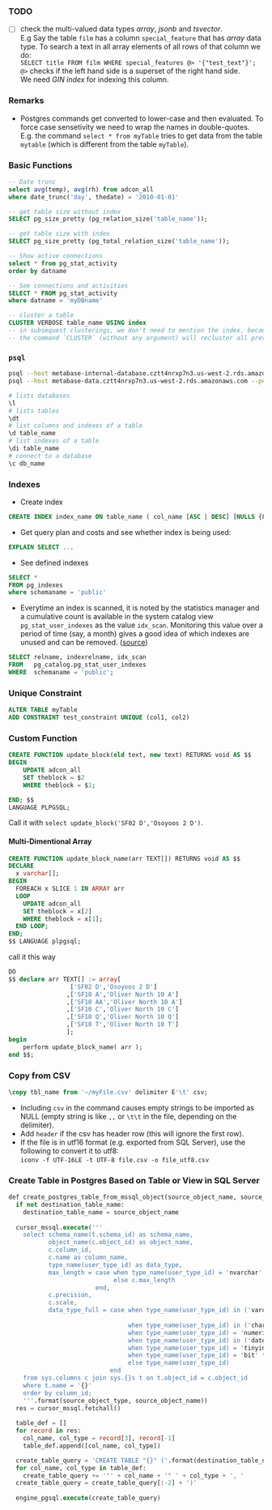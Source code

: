 
### TODO
- [ ] check the multi-valued data types *array*, *jsonb* and *tsvector*.  
E.g Say the table `film` has a column `special_feature` that has *array* data type. To search a text in all array elements of all rows of that column we do:  
`SELECT title FROM film WHERE special_features @> '{"test_text"}';`  
`@>` checks if the left hand side is a superset of the right hand side.  
We need *GIN index* for indexing this column.


### Remarks
- Postgres commands get converted to lower-case and then evaluated. To force case sensetivity we need to wrap the names in double-quotes.  
E.g. the command `select * from myTable` tries to get data from the table `mytable` (which is different from the table `myTable`).


### Basic Functions
````SQL
-- Date trunc
select avg(temp), avg(rh) from adcon_all
where date_trunc('day', thedate) = '2010-01-01'

-- get table size without index
SELECT pg_size_pretty (pg_relation_size('table_name'));

-- get table size with index
SELECT pg_size_pretty (pg_total_relation_size('table_name'));

-- Show active connections
select * from pg_stat_activity
order by datname

-- See connections and activities
SELECT * FROM pg_stat_activity
where datname = 'myDBname'

-- cluster a table
CLUSTER VERBOSE table_name USING index
-- in subsequest clusterings, we don't need to mention the index, because there can be only one cluster on a table.
-- the command `CLUSTER` (without any argument) will recluster all previously defined clusters in the current database.
````
### `psql`
```bash
psql --host metabase-internal-database.cztt4nrxp7n3.us-west-2.rds.amazonaws.com --port 5432 --username vvAdmin --password --dbname MetabaseApplicationDB
psql --host metabase-data.cztt4nrxp7n3.us-west-2.rds.amazonaws.com --port 5432 --username vvAdmin --password --dbname ca_account_performance

# lists databases  
\l 
# lists tables
\dt   
# list columns and indexes of a table
\d table_name
# list indexes of a table
\di table_name
# connect to a database 
\c db_name
```
### Indexes
- Create index
```sql
CREATE INDEX index_name ON table_name ( col_name [ASC | DESC] [NULLS {FIRST | LAST }], ...  );
```
-  Get query plan and costs and see whether index is being used:  
```sql
EXPLAIN SELECT ...
```
- See defined indexes
```sql
SELECT *
FROM pg_indexes
where schemaname = 'public'
```

- Everytime an index is scanned, it is noted by the statistics manager and a cumulative count is available in the system catalog view `pg_stat_user_indexes` as the value `idx_scan`. 
Monitoring this value over a period of time (say, a month) gives a good idea of which indexes are unused and can be removed. ([source](https://pgdash.io/blog/postgres-indexes.html))

```sql
SELECT relname, indexrelname, idx_scan
FROM   pg_catalog.pg_stat_user_indexes
WHERE  schemaname = 'public';
```
### Unique Constraint
```sql
ALTER TABLE myTable
ADD CONSTRAINT test_constraint UNIQUE (col1, col2)
```
### Custom Function
```sql
CREATE FUNCTION update_block(old text, new text) RETURNS void AS $$
BEGIN
    UPDATE adcon_all 
    SET theblock = $2
    WHERE theblock = $1;

END; $$
LANGUAGE PLPGSQL;
```
Call it with `select update_block('SF02 D','Osoyoos 2 D')`.  

#### Multi-Dimentional Array
```SQL
CREATE FUNCTION update_block_name(arr TEXT[]) RETURNS void AS $$
DECLARE
  x varchar[];
BEGIN
  FOREACH x SLICE 1 IN ARRAY arr
  LOOP
    UPDATE adcon_all
    SET theblock = x[2]
    WHERE theblock = x[1];
  END LOOP;
END;
$$ LANGUAGE plpgsql;
```
call it this way
```SQL
DO
$$ declare arr TEXT[] := array[
				 ['SF02 D','Osoyoos 2 D']
				,['SF10 A','Oliver North 10 A']
				,['SF10 AA','Oliver North 10 A']
				,['SF10 C','Oliver North 10 C']
				,['SF10 Q','Oliver North 10 Q']
				,['SF10 T','Oliver North 10 T']
  				];
begin
	perform update_block_name( arr );
end $$; 
```
### Copy from CSV
```SQL
\copy tbl_name from '~/myFile.csv' delimiter E'\t' csv;
```
- Including `csv` in the command causes empty strings to be imported as NULL (empty string is like `,,` or `\t\t` in the file, depending on the delimiter).
- Add `header` if the csv has header row (this will ignore the first row).
- If the file is in utf16 format (e.g. exported from SQL Server), use the following to convert it to utf8:  
`iconv -f UTF-16LE -t UTF-8 file.csv -o file_utf8.csv`

### Create Table in Postgres Based on Table or View in SQL Server
```sql
def create_postgres_table_from_mssql_object(source_object_name, source_object_type='table', destination_table_name=None):
  if not destination_table_name:
    destination_table_name = source_object_name
    
  cursor_mssql.execute('''
    select schema_name(t.schema_id) as schema_name,
           object_name(c.object_id) as object_name,
           c.column_id,
           c.name as column_name,
           type_name(user_type_id) as data_type,
           max_length = case when type_name(user_type_id) = 'nvarchar' then c.max_length/2
                             else c.max_length
                        end,
           c.precision,
           c.scale,
           data_type_full = case when type_name(user_type_id) in ('varchar', 'nvarchar') then case when c.max_length != -1 then 'VARCHAR(' + cast(c.max_length as varchar) + ')'
                                                                                                   else 'VARCHAR' end
                                 when type_name(user_type_id) in ('char', 'nchar') then 'CHAR(' + cast(c.max_length as varchar) + ')'
                                 when type_name(user_type_id) = 'numeric' then 'numeric(' + cast(c.precision as varchar) + ',' + cast(c.scale as varchar) + ')'
                                 when type_name(user_type_id) in ('datetime', 'smalldatetime') then 'TIMESTAMP'
                                 when type_name(user_type_id) = 'tinyint' then 'SMALLINT'
                                 when type_name(user_type_id) = 'bit' then 'VARCHAR(5)'
                                 else type_name(user_type_id)
                            end
    from sys.columns c join sys.{}s t on t.object_id = c.object_id
    where t.name = '{}'
    order by column_id;
    '''.format(source_object_type, source_object_name))
  res = cursor_mssql.fetchall()
  
  table_def = []
  for record in res:
    col_name, col_type = record[3], record[-1]
    table_def.append([col_name, col_type])

  create_table_query = 'CREATE TABLE "{}" ('.format(destination_table_name)
  for col_name, col_type in table_def:
    create_table_query += '"' + col_name + '" ' + col_type + ', '
  create_table_query = create_table_query[:-2] + ')'
  
  engine_pgsql.execute(create_table_query)
```
